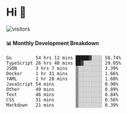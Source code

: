 # Hi 👋
 
![visitors](https://visitor-badge.glitch.me/badge?page_id=sorcererxw.sorcererx)

#### 📊 Monthly Development Breakdown

<!--START_SECTION:waka-->
```text
Go         54 hrs 12 mins █████▓░░░░ 58.74%
TypeScript 26 hrs 48 mins ██▓░░░░░░░ 29.05%
JSON       3 hrs 7 mins   ▒░░░░░░░░░ 3.39%
Docker     1 hr 31 mins   ▒░░░░░░░░░ 1.66%
YAML       1 hr 28 mins   ▒░░░░░░░░░ 1.60%
JavaScript 54 mins        ▒░░░░░░░░░ 0.98%
Other      49 mins        ▒░░░░░░░░░ 0.89%
Text       46 mins        ▒░░░░░░░░░ 0.84%
CSS        31 mins        ▒░░░░░░░░░ 0.56%
Markdown   21 mins        ▒░░░░░░░░░ 0.39%
```
<!--END_SECTION:waka-->
